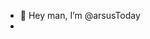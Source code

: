 - 👋 Hey man, I’m @arsusToday
- 

<!---
arsusToday/arsusToday is a ✨ special ✨ repository because its `README.md` (this file) appears on your GitHub profile.
You can click the Preview link to take a look at your changes.
--->
